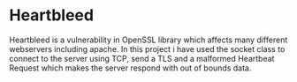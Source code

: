 # Heartbleed
Heartbleed is a vulnerability in OpenSSL library which affects many different webservers including apache.
In this project i have used the socket class to connect to the server using TCP, send a TLS and a malformed Heartbeat Request which makes the server respond with out of bounds data.
